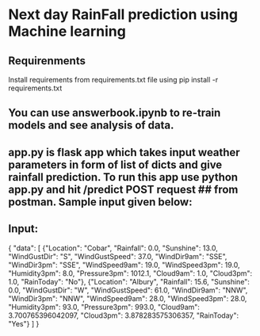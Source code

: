 # Next day RainFall prediction using Machine learning

## Requirenments
Install requirements from requirements.txt file using pip install -r requirements.txt

## You can use answerbook.ipynb to re-train models and see analysis of data.

## app.py is flask app which takes input weather parameters in form of list of dicts and give rainfall prediction. To run this app use python app.py and hit /predict POST request ## from postman. Sample input given below:

## Input:
{
"data": [
           {"Location": "Cobar",
           "Rainfall": 0.0,
           "Sunshine": 13.0,
           "WindGustDir": "S",
           "WindGustSpeed": 37.0,
           "WindDir9am": "SSE",
           "WindDir3pm": "SSE",
           "WindSpeed9am": 19.0,
           "WindSpeed3pm": 19.0,
           "Humidity3pm": 8.0,
           "Pressure3pm": 1012.1,
           "Cloud9am": 1.0,
           "Cloud3pm": 1.0,
           "RainToday": "No"},
          {"Location": "Albury",
           "Rainfall": 15.6,
           "Sunshine": 0.0,
           "WindGustDir": "W",
           "WindGustSpeed": 61.0,
           "WindDir9am": "NNW",
           "WindDir3pm": "NNW",
           "WindSpeed9am": 28.0,
           "WindSpeed3pm": 28.0,
           "Humidity3pm": 93.0,
           "Pressure3pm": 993.0,
           "Cloud9am": 3.700765396042097,
           "Cloud3pm": 3.878283575306357,
           "RainToday": "Yes"}
           ]
}



